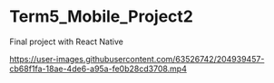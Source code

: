 # Term5_Mobile_Project2
Final project with React Native


https://user-images.githubusercontent.com/63526742/204939457-cb68f1fa-18ae-4de6-a95a-fe0b28cd3708.mp4

